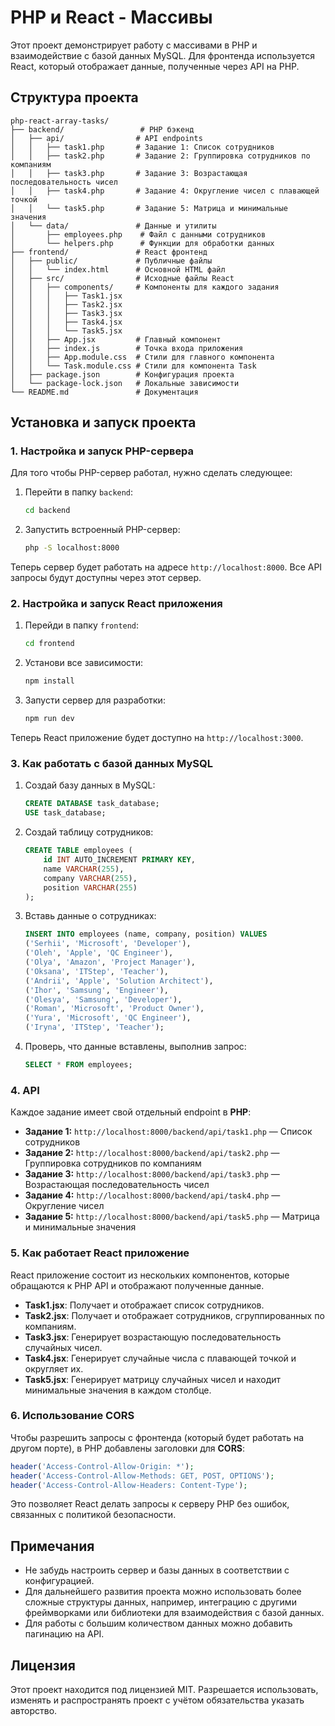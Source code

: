 # PHP и React - Массивы

Этот проект демонстрирует работу с массивами в PHP и взаимодействие с базой данных MySQL. Для фронтенда используется React, который отображает данные, полученные через API на PHP.

## Структура проекта

```
php-react-array-tasks/
├── backend/                 # PHP бэкенд
│   ├── api/                # API endpoints
│   │   ├── task1.php       # Задание 1: Список сотрудников
│   │   ├── task2.php       # Задание 2: Группировка сотрудников по компаниям
│   │   ├── task3.php       # Задание 3: Возрастающая последовательность чисел
│   │   ├── task4.php       # Задание 4: Округление чисел с плавающей точкой
│   │   └── task5.php       # Задание 5: Матрица и минимальные значения
│   └── data/               # Данные и утилиты
│       ├── employees.php    # Файл с данными сотрудников
│       └── helpers.php      # Функции для обработки данных
├── frontend/               # React фронтенд
│   ├── public/             # Публичные файлы
│   │   └── index.html      # Основной HTML файл
│   ├── src/                # Исходные файлы React
│   │   ├── components/     # Компоненты для каждого задания
│   │   │   ├── Task1.jsx
│   │   │   ├── Task2.jsx
│   │   │   ├── Task3.jsx
│   │   │   ├── Task4.jsx
│   │   │   └── Task5.jsx
│   │   ├── App.jsx         # Главный компонент
│   │   ├── index.js        # Точка входа приложения
│   │   ├── App.module.css  # Стили для главного компонента
│   │   └── Task.module.css # Стили для компонента Task
│   ├── package.json        # Конфигурация проекта
│   └── package-lock.json   # Локальные зависимости
└── README.md               # Документация
```

## Установка и запуск проекта

### 1. Настройка и запуск PHP-сервера

Для того чтобы PHP-сервер работал, нужно сделать следующее:

1. Перейти в папку `backend`:
   ```bash
   cd backend
   ```

2. Запустить встроенный PHP-сервер:
   ```bash
   php -S localhost:8000
   ```

Теперь сервер будет работать на адресе `http://localhost:8000`. Все API запросы будут доступны через этот сервер.

### 2. Настройка и запуск React приложения

1. Перейди в папку `frontend`:
   ```bash
   cd frontend
   ```

2. Установи все зависимости:
   ```bash
   npm install
   ```

3. Запусти сервер для разработки:
   ```bash
   npm run dev
   ```

Теперь React приложение будет доступно на `http://localhost:3000`. 

### 3. Как работать с базой данных MySQL

1. Создай базу данных в MySQL:
   ```sql
   CREATE DATABASE task_database;
   USE task_database;
   ```

2. Создай таблицу сотрудников:
   ```sql
   CREATE TABLE employees (
       id INT AUTO_INCREMENT PRIMARY KEY,
       name VARCHAR(255),
       company VARCHAR(255),
       position VARCHAR(255)
   );
   ```

3. Вставь данные о сотрудниках:
   ```sql
   INSERT INTO employees (name, company, position) VALUES
   ('Serhii', 'Microsoft', 'Developer'),
   ('Oleh', 'Apple', 'QC Engineer'),
   ('Olya', 'Amazon', 'Project Manager'),
   ('Oksana', 'ITStep', 'Teacher'),
   ('Andrii', 'Apple', 'Solution Architect'),
   ('Ihor', 'Samsung', 'Engineer'),
   ('Olesya', 'Samsung', 'Developer'),
   ('Roman', 'Microsoft', 'Product Owner'),
   ('Yura', 'Microsoft', 'QC Engineer'),
   ('Iryna', 'ITStep', 'Teacher');
   ```

4. Проверь, что данные вставлены, выполнив запрос:
   ```sql
   SELECT * FROM employees;
   ```

### 4. API

Каждое задание имеет свой отдельный endpoint в **PHP**:

- **Задание 1:** `http://localhost:8000/backend/api/task1.php` — Список сотрудников
- **Задание 2:** `http://localhost:8000/backend/api/task2.php` — Группировка сотрудников по компаниям
- **Задание 3:** `http://localhost:8000/backend/api/task3.php` — Возрастающая последовательность чисел
- **Задание 4:** `http://localhost:8000/backend/api/task4.php` — Округление чисел
- **Задание 5:** `http://localhost:8000/backend/api/task5.php` — Матрица и минимальные значения

### 5. Как работает React приложение

React приложение состоит из нескольких компонентов, которые обращаются к PHP API и отображают полученные данные.

- **Task1.jsx**: Получает и отображает список сотрудников.
- **Task2.jsx**: Получает и отображает сотрудников, сгруппированных по компаниям.
- **Task3.jsx**: Генерирует возрастающую последовательность случайных чисел.
- **Task4.jsx**: Генерирует случайные числа с плавающей точкой и округляет их.
- **Task5.jsx**: Генерирует матрицу случайных чисел и находит минимальные значения в каждом столбце.

### 6. Использование CORS

Чтобы разрешить запросы с фронтенда (который будет работать на другом порте), в PHP добавлены заголовки для **CORS**:

```php
header('Access-Control-Allow-Origin: *');
header('Access-Control-Allow-Methods: GET, POST, OPTIONS');
header('Access-Control-Allow-Headers: Content-Type');
```

Это позволяет React делать запросы к серверу PHP без ошибок, связанных с политикой безопасности.

## Примечания

- Не забудь настроить сервер и базы данных в соответствии с конфигурацией.
- Для дальнейшего развития проекта можно использовать более сложные структуры данных, например, интеграцию с другими фреймворками или библиотеки для взаимодействия с базой данных.
- Для работы с большим количеством данных можно добавить пагинацию на API.

## Лицензия

Этот проект находится под лицензией MIT. Разрешается использовать, изменять и распространять проект с учётом обязательства указать авторство.
